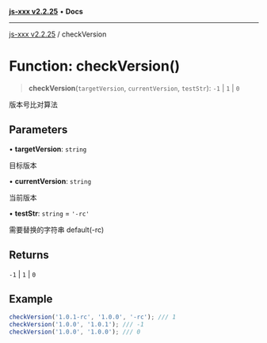 [**js-xxx v2.2.25**](../README.md) • **Docs**

***

[js-xxx v2.2.25](../README.md) / checkVersion

# Function: checkVersion()

> **checkVersion**(`targetVersion`, `currentVersion`, `testStr`): `-1` \| `1` \| `0`

版本号比对算法

## Parameters

• **targetVersion**: `string`

目标版本

• **currentVersion**: `string`

当前版本

• **testStr**: `string` = `'-rc'`

需要替换的字符串 default(-rc)

## Returns

`-1` \| `1` \| `0`

## Example

```ts
checkVersion('1.0.1-rc', '1.0.0', '-rc'); /// 1
checkVersion('1.0.0', '1.0.1'); /// -1
checkVersion('1.0.0', '1.0.0'); /// 0
```
